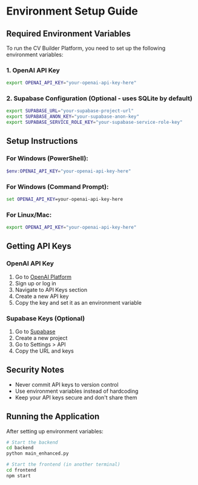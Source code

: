 # Environment Setup Guide

## Required Environment Variables

To run the CV Builder Platform, you need to set up the following environment variables:

### 1. OpenAI API Key
```bash
export OPENAI_API_KEY="your-openai-api-key-here"
```

### 2. Supabase Configuration (Optional - uses SQLite by default)
```bash
export SUPABASE_URL="your-supabase-project-url"
export SUPABASE_ANON_KEY="your-supabase-anon-key"
export SUPABASE_SERVICE_ROLE_KEY="your-supabase-service-role-key"
```

## Setup Instructions

### For Windows (PowerShell):
```powershell
$env:OPENAI_API_KEY="your-openai-api-key-here"
```

### For Windows (Command Prompt):
```cmd
set OPENAI_API_KEY=your-openai-api-key-here
```

### For Linux/Mac:
```bash
export OPENAI_API_KEY="your-openai-api-key-here"
```

## Getting API Keys

### OpenAI API Key
1. Go to [OpenAI Platform](https://platform.openai.com/)
2. Sign up or log in
3. Navigate to API Keys section
4. Create a new API key
5. Copy the key and set it as an environment variable

### Supabase Keys (Optional)
1. Go to [Supabase](https://supabase.com/)
2. Create a new project
3. Go to Settings > API
4. Copy the URL and keys

## Security Notes
- Never commit API keys to version control
- Use environment variables instead of hardcoding
- Keep your API keys secure and don't share them

## Running the Application
After setting up environment variables:

```bash
# Start the backend
cd backend
python main_enhanced.py

# Start the frontend (in another terminal)
cd frontend
npm start
``` 